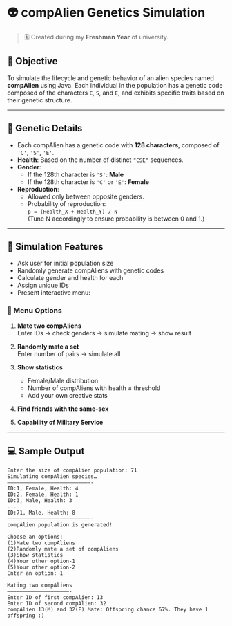 # 👽 compAlien Genetics Simulation 
> 🗓️ Created during my **Freshman Year** of university.

## 🎯 Objective

To simulate the lifecycle and genetic behavior of an alien species named **compAlien** using Java. Each individual in the population has a genetic code composed of the characters `C`, `S`, and `E`, and exhibits specific traits based on their genetic structure.

---

## 🧬 Genetic Details

- Each compAlien has a genetic code with **128 characters**, composed of `'C'`, `'S'`, `'E'`.
- **Health**: Based on the number of distinct `"CSE"` sequences.
- **Gender**:
  - If the 128th character is `'S'`: **Male**
  - If the 128th character is `'C'` or `'E'`: **Female**
- **Reproduction**:
  - Allowed only between opposite genders.
  - Probability of reproduction:  
    `p = (Health_X + Health_Y) / N`  
    (Tune N accordingly to ensure probability is between 0 and 1.)

---

## 🧪 Simulation Features

- Ask user for initial population size
- Randomly generate compAliens with genetic codes
- Calculate gender and health for each
- Assign unique IDs
- Present interactive menu:

### 🔘 Menu Options

1. **Mate two compAliens**  
   Enter IDs → check genders → simulate mating → show result

2. **Randomly mate a set**  
   Enter number of pairs → simulate all

3. **Show statistics**  
   - Female/Male distribution
   - Number of compAliens with health ≥ threshold
   - Add your own creative stats

4. **Find friends with the same-sex**  
5. **Capability of Military Service**  

---

## 💻 Sample Output

```
Enter the size of compAlien population: 71
Simulating compAlien species…
——————————————————————————--
ID:1, Female, Health: 4
ID:2, Female, Health: 1
ID:3, Male, Health: 3
...
ID:71, Male, Health: 8
——————————————————————————--
compAlien population is generated!

Choose an options:
(1)Mate two compAliens
(2)Randomly mate a set of compAliens
(3)Show statistics
(4)Your other option-1
(5)Your other option-2
Enter an option: 1

Mating two compAliens
————————————————————-
Enter ID of first compAlien: 13
Enter ID of second compAlien: 32
compAlien 13(M) and 32(F) Mate: Offspring chance 67%. They have 1 offspring :)
```

